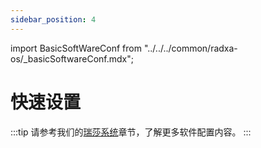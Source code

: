 ```yaml
---
sidebar_position: 4
---
```


import BasicSoftWareConf from "../../../common/radxa-os/\_basicSoftwareConf.mdx";

# 快速设置

<BasicSoftWareConf model="rock-4b" rsetup_path="../radxa-os/rsetup#system-update" product="Radxa ROCK 4B" />

:::tip
请参考我们的[瑞莎系统](../radxa-os/)章节，了解更多软件配置内容。
:::
